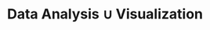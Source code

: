 ---
layout: articles
title: 'Data Analysis ∪ Visualization'
articles:
  data_source: site.dataViz
  type: grid
  size: md
---